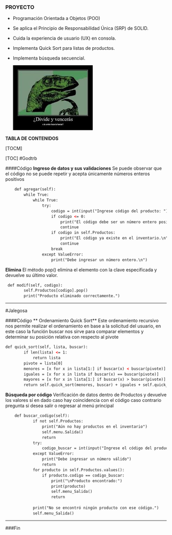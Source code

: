 ### PROYECTO 
- Programación Orientada a Objetos (POO)
- Se aplica el Principio de Responsabilidad Única (SRP) de SOLID. 
- Cuida la experiencia de usuario (UX) en consola.
- Implementa Quick Sort para listas de productos.
- Implementa búsqueda secuencial.

  ![DivideVenceras](https://github.com/Godtrb/program/blob/master/images.jpeg)


**TABLA DE CONTENIDOS**

[TOCM]

[TOC]
#Godtrb

####Código
**Ingreso de datos y sus validaciones**
Se puede observar que el código no se puede repetir y acepta únicamente números enteros positivos
```html
    def agregar(self):
        while True:
            while True:
                try:
                    codigo = int(input("Ingrese código del producto: "))
                    if codigo <= 0:
                        print("El código debe ser un número entero positivo.\n")
                        continue
                    if codigo in self.Productos:
                        print("El código ya existe en el inventario.\n")
                        continue
                    break
                except ValueError:
                    print("Debe ingresar un número entero.\n")

```
**Elimina**
El método pop() elimina el elemento con la clave especificada y devuelve su último valor.
```html
 def modif(self, codigo):
        self.Productos[codigo].pop()
        print("Producto eliminado correctamente.")

```





----
                    

#Jalegosa

####Código
** Ordenamiento Quick Sort**
Este ordenamiento recursivo nos permite realizar el ordenamiento en base a la solicitud del usuario, en este caso  la función buscar nos sirve para comparar elementos y determinar su posición relativa con respecto al pivote
```html
def quick_sort(self, lista, buscar):
        if len(lista) <= 1:
            return lista
        pivote = lista[0]
        menores = [x for x in lista[1:] if buscar(x) < buscar(pivote)]
        iguales = [x for x in lista if buscar(x) == buscar(pivote)]
        mayores = [x for x in lista[1:] if buscar(x) > buscar(pivote)]
        return self.quick_sort(menores, buscar) + iguales + self.quick_sort(mayores, buscar)
```
**Búsqueda por código**
Verificación de datos dentro de Productos y devuelve los valores sí en dado caso hay coincidencia con el código caso contrario pregunta si desea salir o regresar al menú principal
```html
    def buscar_codigo(self):
            if not self.Productos:
                print("Aún no hay productos en el inventario")
                self.menu.Salida()
                return
            try:
                codigo_buscar = int(input("Ingrese el código del producto: "))
            except ValueError:
                print("Debe ingresar un número válido")
                return
            for producto in self.Productos.values():
                if producto.codigo == codigo_buscar:
                    print("\nProducto encontrado:")
                    print(producto)
                    self.menu_Salida()
                    return

            print("No se encontró ningún producto con ese código.")
            self.menu_Salida()
```





----
                    

###Fin

